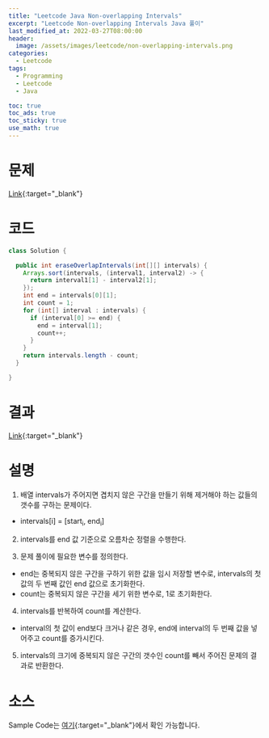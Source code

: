 ```yaml
---
title: "Leetcode Java Non-overlapping Intervals"
excerpt: "Leetcode Non-overlapping Intervals Java 풀이"
last_modified_at: 2022-03-27T08:00:00
header:
  image: /assets/images/leetcode/non-overlapping-intervals.png
categories:
  - Leetcode
tags:
  - Programming
  - Leetcode
  - Java

toc: true
toc_ads: true
toc_sticky: true
use_math: true
---
```

# 문제
[Link](https://leetcode.com/problems/non-overlapping-intervals/){:target="_blank"}

# 코드
```java
class Solution {

  public int eraseOverlapIntervals(int[][] intervals) {
    Arrays.sort(intervals, (interval1, interval2) -> {
      return interval1[1] - interval2[1];
    });
    int end = intervals[0][1];
    int count = 1;
    for (int[] interval : intervals) {
      if (interval[0] >= end) {
        end = interval[1];
        count++;
      }
    }
    return intervals.length - count;
  }

}
```

# 결과
[Link](https://leetcode.com/submissions/detail/667891646/){:target="_blank"}

# 설명
1. 배열 intervals가 주어지면 겹치지 않은 구간을 만들기 위해 제거해야 하는 값들의 갯수를 구하는 문제이다.
- intervals[i] = [start<sub>i</sub>, end<sub>i</sub>]

2. intervals를 end 값 기준으로 오름차순 정렬을 수행한다.

3. 문제 풀이에 필요한 변수를 정의한다.
- end는 중복되지 않은 구간을 구하기 위한 값을 임시 저장할 변수로, intervals의 첫 값의 두 번째 값인 end 값으로 초기화한다.
- count는 중복되지 않은 구간을 세기 위한 변수로, 1로 초기화한다.

4. intervals를 반복하여 count를 계산한다.
- interval의 첫 값이 end보다 크거나 같은 경우, end에 interval의 두 번째 값을 넣어주고 count를 증가시킨다.

5. intervals의 크기에 중복되지 않은 구간의 갯수인 count를 빼서 주어진 문제의 결과로 반환한다.

# 소스
Sample Code는 [여기](https://github.com/GracefulSoul/leetcode/blob/master/src/main/java/gracefulsoul/problems/NonOverlappingIntervals.java){:target="_blank"}에서 확인 가능합니다.
